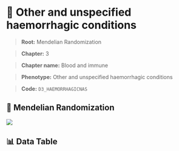 # 🧪 Other and unspecified haemorrhagic conditions

> **Root:** Mendelian Randomization

> **Chapter:** 3  

> **Chapter name:** Blood and immune

> **Phenotype:** Other and unspecified haemorrhagic conditions  

> **Code:** `D3_HAEMORRHAGICNAS`

## 🧬 Mendelian Randomization  

<img src="/MR/Figures/Forward/D3_HAEMORRHAGICNAS.png"/>

## 📊 Data Table

<CsvTableMRF src="/public/MR/Data/Forward/D3_HAEMORRHAGICNAS.csv"/>

